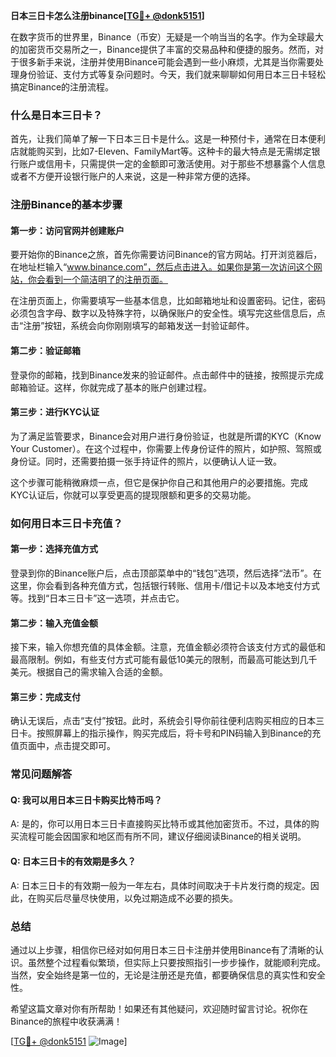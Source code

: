 **日本三日卡怎么注册binance[[TG💪+ @donk5151](https://t.me/s/donk5151)]**

在数字货币的世界里，Binance（币安）无疑是一个响当当的名字。作为全球最大的加密货币交易所之一，Binance提供了丰富的交易品种和便捷的服务。然而，对于很多新手来说，注册并使用Binance可能会遇到一些小麻烦，尤其是当你需要处理身份验证、支付方式等复杂问题时。今天，我们就来聊聊如何用日本三日卡轻松搞定Binance的注册流程。

### 什么是日本三日卡？

首先，让我们简单了解一下日本三日卡是什么。这是一种预付卡，通常在日本便利店就能购买到，比如7-Eleven、FamilyMart等。这种卡的最大特点是无需绑定银行账户或信用卡，只需提供一定的金额即可激活使用。对于那些不想暴露个人信息或者不方便开设银行账户的人来说，这是一种非常方便的选择。

### 注册Binance的基本步骤

#### 第一步：访问官网并创建账户

要开始你的Binance之旅，首先你需要访问Binance的官方网站。打开浏览器后，在地址栏输入“www.binance.com”，然后点击进入。如果你是第一次访问这个网站，你会看到一个简洁明了的注册页面。

在注册页面上，你需要填写一些基本信息，比如邮箱地址和设置密码。记住，密码必须包含字母、数字以及特殊字符，以确保账户的安全性。填写完这些信息后，点击“注册”按钮，系统会向你刚刚填写的邮箱发送一封验证邮件。

#### 第二步：验证邮箱

登录你的邮箱，找到Binance发来的验证邮件。点击邮件中的链接，按照提示完成邮箱验证。这样，你就完成了基本的账户创建过程。

#### 第三步：进行KYC认证

为了满足监管要求，Binance会对用户进行身份验证，也就是所谓的KYC（Know Your Customer）。在这个过程中，你需要上传身份证件的照片，如护照、驾照或身份证。同时，还需要拍摄一张手持证件的照片，以便确认人证一致。

这个步骤可能稍微麻烦一点，但它是保护你自己和其他用户的必要措施。完成KYC认证后，你就可以享受更高的提现限额和更多的交易功能。

### 如何用日本三日卡充值？

#### 第一步：选择充值方式

登录到你的Binance账户后，点击顶部菜单中的“钱包”选项，然后选择“法币”。在这里，你会看到各种充值方式，包括银行转账、信用卡/借记卡以及本地支付方式等。找到“日本三日卡”这一选项，并点击它。

#### 第二步：输入充值金额

接下来，输入你想充值的具体金额。注意，充值金额必须符合该支付方式的最低和最高限制。例如，有些支付方式可能有最低10美元的限制，而最高可能达到几千美元。根据自己的需求输入合适的金额。

#### 第三步：完成支付

确认无误后，点击“支付”按钮。此时，系统会引导你前往便利店购买相应的日本三日卡。按照屏幕上的指示操作，购买完成后，将卡号和PIN码输入到Binance的充值页面中，点击提交即可。

### 常见问题解答

#### Q: 我可以用日本三日卡购买比特币吗？
A: 是的，你可以用日本三日卡直接购买比特币或其他加密货币。不过，具体的购买流程可能会因国家和地区而有所不同，建议仔细阅读Binance的相关说明。

#### Q: 日本三日卡的有效期是多久？
A: 日本三日卡的有效期一般为一年左右，具体时间取决于卡片发行商的规定。因此，在购买后尽量尽快使用，以免过期造成不必要的损失。

### 总结

通过以上步骤，相信你已经对如何用日本三日卡注册并使用Binance有了清晰的认识。虽然整个过程看似繁琐，但实际上只要按照指引一步步操作，就能顺利完成。当然，安全始终是第一位的，无论是注册还是充值，都要确保信息的真实性和安全性。

希望这篇文章对你有所帮助！如果还有其他疑问，欢迎随时留言讨论。祝你在Binance的旅程中收获满满！

[[TG💪+ @donk5151](https://t.me/s/donk5151) ![Image](https://i.postimg.cc/rwNCRYN7/Snipaste-2025-04-30-17-27-05.png)]